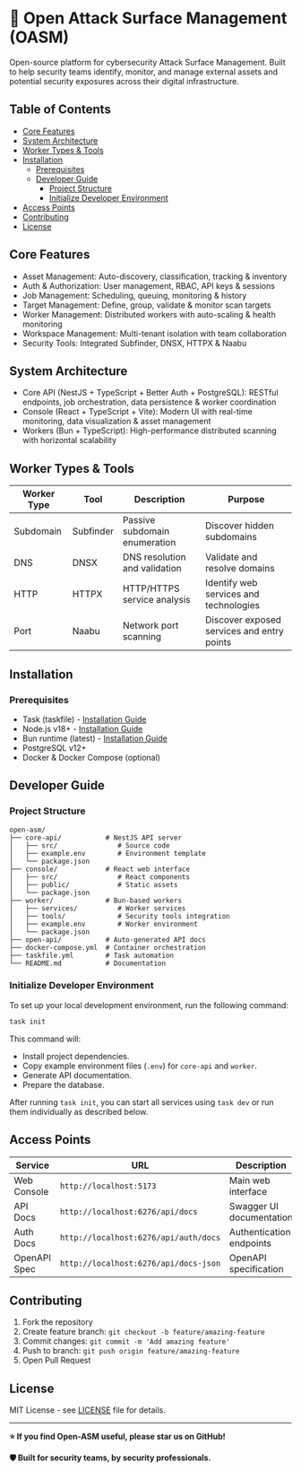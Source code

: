 # 🎯 Open Attack Surface Management (OASM)

Open-source platform for cybersecurity Attack Surface Management. Built to help security teams identify, monitor, and manage external assets and potential security exposures across their digital infrastructure.

## Table of Contents

- [Core Features](#core-features)
- [System Architecture](#system-architecture)
- [Worker Types & Tools](#worker-types--tools)
- [Installation](#installation)
  - [Prerequisites](#prerequisites)
  - [Developer Guide](#developer-guide)
    - [Project Structure](#project-structure)
    - [Initialize Developer Environment](#initialize-developer-environment)
- [Access Points](#access-points)
- [Contributing](#contributing)
- [License](#license)

## Core Features

- Asset Management: Auto-discovery, classification, tracking & inventory
- Auth & Authorization: User management, RBAC, API keys & sessions
- Job Management: Scheduling, queuing, monitoring & history
- Target Management: Define, group, validate & monitor scan targets
- Worker Management: Distributed workers with auto-scaling & health monitoring
- Workspace Management: Multi-tenant isolation with team collaboration
- Security Tools: Integrated Subfinder, DNSX, HTTPX & Naabu

## System Architecture

- Core API (NestJS + TypeScript + Better Auth + PostgreSQL): RESTful endpoints, job orchestration, data persistence & worker coordination
- Console (React + TypeScript + Vite): Modern UI with real-time monitoring, data visualization & asset management
- Workers (Bun + TypeScript): High-performance distributed scanning with horizontal scalability

## Worker Types & Tools

| Worker Type | Tool      | Description                   | Purpose                                    |
| ----------- | --------- | ----------------------------- | ------------------------------------------ |
| Subdomain   | Subfinder | Passive subdomain enumeration | Discover hidden subdomains                 |
| DNS         | DNSX      | DNS resolution and validation | Validate and resolve domains               |
| HTTP        | HTTPX     | HTTP/HTTPS service analysis   | Identify web services and technologies     |
| Port        | Naabu     | Network port scanning         | Discover exposed services and entry points |

## Installation

### Prerequisites

- Task (taskfile) - [Installation Guide](https://taskfile.dev/#/installation)
- Node.js v18+ - [Installation Guide](https://nodejs.org/en/download/package-manager)
- Bun runtime (latest) - [Installation Guide](https://bun.sh/docs/installation)
- PostgreSQL v12+
- Docker & Docker Compose (optional)

## Developer Guide

### Project Structure

```
open-asm/
├── core-api/           # NestJS API server
│   ├── src/               # Source code
│   ├── example.env        # Environment template
│   └── package.json
├── console/            # React web interface
│   ├── src/               # React components
│   ├── public/            # Static assets
│   └── package.json
├── worker/             # Bun-based workers
│   ├── services/          # Worker services
│   ├── tools/             # Security tools integration
│   ├── example.env        # Worker environment
│   └── package.json
├── open-api/           # Auto-generated API docs
├── docker-compose.yml  # Container orchestration
├── taskfile.yml        # Task automation
└── README.md           # Documentation
```

### Initialize Developer Environment

To set up your local development environment, run the following command:

```bash
task init
```

This command will:

- Install project dependencies.
- Copy example environment files (`.env`) for `core-api` and `worker`.
- Generate API documentation.
- Prepare the database.

After running `task init`, you can start all services using `task dev` or run them individually as described below.

## Access Points

| Service      | URL                                   | Description              |
| ------------ | ------------------------------------- | ------------------------ |
| Web Console  | `http://localhost:5173`               | Main web interface       |
| API Docs     | `http://localhost:6276/api/docs`      | Swagger UI documentation |
| Auth Docs    | `http://localhost:6276/api/auth/docs` | Authentication endpoints |
| OpenAPI Spec | `http://localhost:6276/api/docs-json` | OpenAPI specification    |

## Contributing

1. Fork the repository
2. Create feature branch: `git checkout -b feature/amazing-feature`
3. Commit changes: `git commit -m 'Add amazing feature'`
4. Push to branch: `git push origin feature/amazing-feature`
5. Open Pull Request

## License

MIT License - see [LICENSE](LICENSE) file for details.

---

**⭐ If you find Open-ASM useful, please star us on GitHub!**

**🛡️ Built for security teams, by security professionals.**
